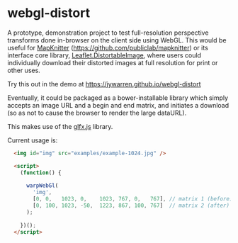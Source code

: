webgl-distort
====

A prototype, demonstration project to test full-resolution perspective transforms done in-browser on the client side using WebGL. This would be useful for [MapKnitter](https://mapknitter.org) (https://github.com/publiclab/mapknitter) or its interface core library, [Leaflet.DistortableImage](https://github.com/publiclab/Leaflet.DistortableImage), where users could individually download their distorted images at full resolution for print or other uses. 

Try this out in the demo at https://jywarren.github.io/webgl-distort

Eventually, it could be packaged as a bower-installable library which simply accepts an image URL and a begin and end matrix, and initiates a download (so as not to cause the browser to render the large dataURL).

This makes use of the [glfx.js](https://github.com/evanw/glfx.js) library. 

Current usage is:

```html
  <img id="img" src="examples/example-1024.jpg" />

  <script>
    (function() {
 
      warpWebGl(
        'img',
        [0, 0,   1023, 0,    1023, 767, 0,   767], // matrix 1 (before) corner coordinates, NW, NE, SE, SW
        [0, 100, 1023, -50,  1223, 867, 100, 767]  // matrix 2 (after) corner coordinates
      );
 
    })();
  </script>
```
